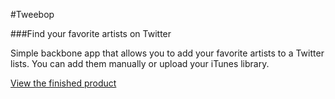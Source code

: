 #Tweebop

###Find your favorite artists on Twitter

Simple backbone app that allows you to add your favorite artists to a Twitter lists. You can add them manually or upload your iTunes library. 

[View the finished product](http://tweebop.gopagoda.com/)